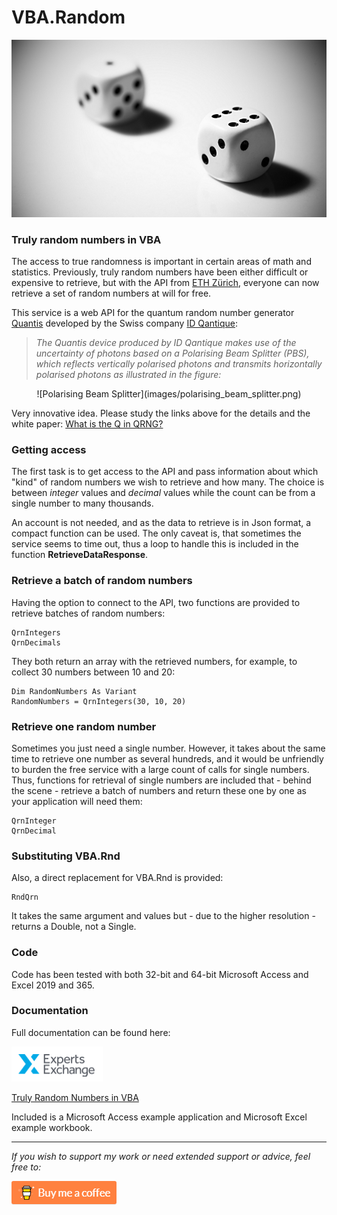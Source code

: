 # VBA.Random

![Help](https://raw.githubusercontent.com/GustavBrock/VBA.Random/master/images/EE%20Header.png)

### Truly random numbers in VBA
The access to true randomness is important in certain areas of math and statistics. Previously, truly random numbers have been either difficult or expensive to retrieve, but with the API from [ETH Zürich](http://qrng.ethz.ch/http_api/), everyone can now retrieve a set of random numbers at will for free.

This service is a web API for the quantum random number generator [Quantis](http://www.idquantique.com/random-number-generation/) developed by the Swiss company [ID Qantique](http://www.idquantique.com/):

> *The Quantis device produced by ID Qantique makes use of the uncertainty of photons based on a Polarising Beam Splitter (PBS), which reflects vertically polarised photons and transmits horizontally polarised photons as illustrated in the figure:*

<center>![Polarising Beam Splitter](images/polarising_beam_splitter.png)</center>

Very innovative idea. Please study the links above for the details and the white paper:
[What is the Q in QRNG?](https://marketing.idquantique.com/acton/attachment/11868/f-0226/1/)

### Getting access

The first task is to get access to the API and pass information about which "kind" of random numbers we wish to retrieve and how many. The choice is between *integer* values and *decimal* values while the count can be from a single number to many thousands.

An account is not needed, and as the data to retrieve is in Json format, a compact function can be used. The only caveat is, that sometimes the service seems to time out, thus a loop to handle this is included in the function **RetrieveDataResponse**.

### Retrieve a batch of random numbers

Having the option to connect to the API, two functions are provided to retrieve batches of random numbers:

	QrnIntegers
	QrnDecimals	

They both return an array with the retrieved numbers, for example, to collect 30 numbers between 10 and 20:

	Dim RandomNumbers As Variant
	RandomNumbers = QrnIntegers(30, 10, 20)

### Retrieve one random number
Sometimes you just need a single number. However, it takes about the same time to retrieve one number as several hundreds, and it would be unfriendly to burden the free service with a large count of calls for single numbers.
Thus, functions for retrieval of single numbers are included that - behind the scene - retrieve a batch of numbers and return these one by one as your application will need them:

	QrnInteger
	QrnDecimal

### Substituting VBA.Rnd
Also, a direct replacement for VBA.Rnd is provided:

	RndQrn

It takes the same argument and values but - due to the higher resolution - returns a Double, not a Single.

### Code

Code has been tested with both 32-bit and 64-bit Microsoft Access and Excel 2019 and 365.

### Documentation

Full documentation can be found here:

![EE Logo](images/EE%20Logo.png) 

[Truly Random Numbers in VBA](https://www.experts-exchange.com/articles/34471/Truly-Random-Numbers-in-VBA.html?preview=kYXBu8KHTtA%3D)

Included is a Microsoft Access example application and Microsoft Excel example workbook.

<hr>

*If you wish to support my work or need extended support or advice, feel free to:*

<p>

[<img src="https://raw.githubusercontent.com/GustavBrock/VBA.Random/master/images/BuyMeACoffee.png">](https://www.buymeacoffee.com/gustav/)